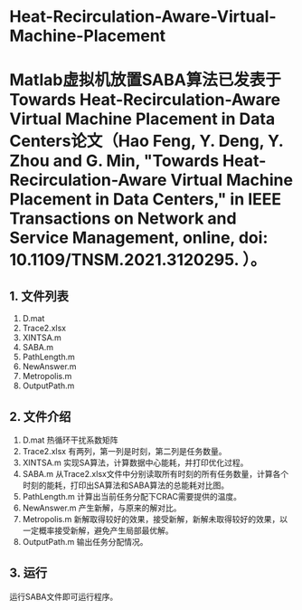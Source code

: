 # Heat-Recirculation-Aware-Virtual-Machine-Placement
# Matlab虚拟机放置SABA算法已发表于Towards Heat-Recirculation-Aware Virtual Machine Placement in Data Centers论文（Hao Feng, Y. Deng, Y. Zhou and G. Min, "Towards Heat-Recirculation-Aware Virtual Machine Placement in Data Centers," in IEEE Transactions on Network and Service Management, online, doi: 10.1109/TNSM.2021.3120295. ）。
## 1. 文件列表
1. D.mat
2. Trace2.xlsx
3. XINTSA.m
4. SABA.m
5. PathLength.m
6. NewAnswer.m
7. Metropolis.m
8.  OutputPath.m

## 2. 文件介绍
1. D.mat
热循环干扰系数矩阵
2. Trace2.xlsx
有两列，第一列是时刻，第二列是任务数量。
3. XINTSA.m
实现SA算法，计算数据中心能耗，并打印优化过程。
4. SABA.m
从Trace2.xlsx文件中分别读取所有时刻的所有任务数量，计算各个时刻的能耗，打印出SA算法和SABA算法的总能耗对比图。
5. PathLength.m
计算出当前任务分配下CRAC需要提供的温度。
6. NewAnswer.m
产生新解，与原来的解对比。
7. Metropolis.m
新解取得较好的效果，接受新解，新解未取得较好的效果，以一定概率接受新解，避免产生局部最优解。
8.  OutputPath.m
输出任务分配情况。
## 3. 运行
运行SABA文件即可运行程序。
